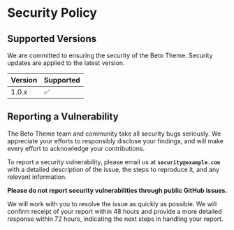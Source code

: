 # Security Policy

## Supported Versions

We are committed to ensuring the security of the Beto Theme. Security updates are applied to the latest version.

| Version | Supported          |
| ------- | ------------------ |
| 1.0.x   | :white_check_mark: |

## Reporting a Vulnerability

The Beto Theme team and community take all security bugs seriously. We appreciate your efforts to responsibly disclose your findings, and will make every effort to acknowledge your contributions.

To report a security vulnerability, please email us at **`security@example.com`** with a detailed description of the issue, the steps to reproduce it, and any relevant information.

**Please do not report security vulnerabilities through public GitHub issues.**

We will work with you to resolve the issue as quickly as possible. We will confirm receipt of your report within 48 hours and provide a more detailed response within 72 hours, indicating the next steps in handling your report.
